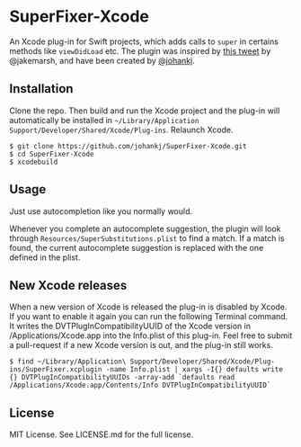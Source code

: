 # SuperFixer-Xcode

An Xcode plug-in for Swift projects, which adds calls to `super` in certains methods like `viewDidLoad` etc. The plugin was inspired by [this tweet](https://twitter.com/jakemarsh/status/651818475610968064) by @jakemarsh, and have been created by [@johankj](https://twitter.com/johankj).

## Installation

Clone the repo. Then build and run the Xcode project and the plug-in will automatically be installed in `~/Library/Application Support/Developer/Shared/Xcode/Plug-ins`. Relaunch Xcode.

```
$ git clone https://github.com/johankj/SuperFixer-Xcode.git
$ cd SuperFixer-Xcode
$ xcodebuild
```


## Usage

Just use autocompletion like you normally would.

Whenever you complete an autocomplete suggestion, the plugin will look through `Resources/SuperSubstitutions.plist` to find a match. If a match is found, the current autocomplete suggestion is replaced with the one defined in the plist.


## New Xcode releases

When a new version of Xcode is released the plug-in is disabled by Xcode.
If you want to enable it again you can run the following Terminal command. It writes the DVTPlugInCompatibilityUUID of the Xcode version in /Applications/Xcode.app into the Info.plist of this plug-in.
Feel free to submit a pull-request if a new Xcode version is out, and the plug-in still works.

```
$ find ~/Library/Application\ Support/Developer/Shared/Xcode/Plug-ins/SuperFixer.xcplugin -name Info.plist | xargs -I{} defaults write {} DVTPlugInCompatibilityUUIDs -array-add `defaults read /Applications/Xcode.app/Contents/Info DVTPlugInCompatibilityUUID`
```


## License

MIT License. See LICENSE.md for the full license.
